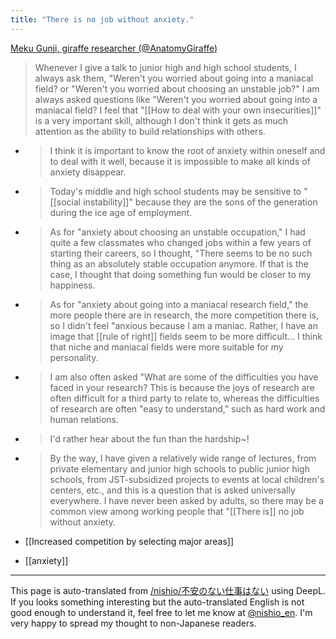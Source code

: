 ```yaml
---
title: "There is no job without anxiety."
---
```


[Meku Gunji, giraffe researcher (@AnatomyGiraffe)](https://twitter.com/anatomygiraffe/status/1427529310160572416?s=21)
> Whenever I give a talk to junior high and high school students, I always ask them, "Weren't you worried about going into a maniacal field? or "Weren't you worried about choosing an unstable job?" I am always asked questions like "Weren't you worried about going into a maniacal field? I feel that "[[How to deal with your own insecurities]]" is a very important skill, although I don't think it gets as much attention as the ability to build relationships with others.
- > I think it is important to know the root of anxiety within oneself and to deal with it well, because it is impossible to make all kinds of anxiety disappear.
- >  Today's middle and high school students may be sensitive to "[[social instability]]" because they are the sons of the generation during the ice age of employment.
- > As for "anxiety about choosing an unstable occupation," I had quite a few classmates who changed jobs within a few years of starting their careers, so I thought, "There seems to be no such thing as an absolutely stable occupation anymore. If that is the case, I thought that doing something fun would be closer to my happiness.
- > As for "anxiety about going into a maniacal research field," the more people there are in research, the more competition there is, so I didn't feel "anxious because I am a maniac. Rather, I have an image that [[rule of right]] fields seem to be more difficult... I think that niche and maniacal fields were more suitable for my personality.
- > I am also often asked "What are some of the difficulties you have faced in your research? This is because the joys of research are often difficult for a third party to relate to, whereas the difficulties of research are often "easy to understand," such as hard work and human relations.
- >  I'd rather hear about the fun than the hardship~!
- > By the way, I have given a relatively wide range of lectures, from private elementary and junior high schools to public junior high schools, from JST-subsidized projects to events at local children's centers, etc., and this is a question that is asked universally everywhere. I have never been asked by adults, so there may be a common view among working people that "[[There is]] no job without anxiety.

- [[Increased competition by selecting major areas]]
- [[anxiety]]

---
This page is auto-translated from [/nishio/不安のない仕事はない](https://scrapbox.io/nishio/不安のない仕事はない) using DeepL. If you looks something interesting but the auto-translated English is not good enough to understand it, feel free to let me know at [@nishio_en](https://twitter.com/nishio_en). I'm very happy to spread my thought to non-Japanese readers.